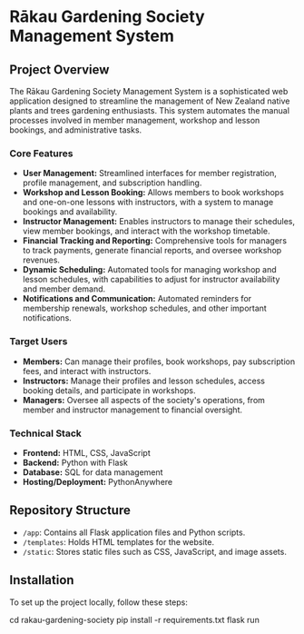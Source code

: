 # Rākau Gardening Society Management System

## Project Overview

The Rākau Gardening Society Management System is a sophisticated web application designed to streamline the management of New Zealand native plants and trees gardening enthusiasts. This system automates the manual processes involved in member management, workshop and lesson bookings, and administrative tasks.

### Core Features
- **User Management:** Streamlined interfaces for member registration, profile management, and subscription handling.
- **Workshop and Lesson Booking:** Allows members to book workshops and one-on-one lessons with instructors, with a system to manage bookings and availability.
- **Instructor Management:** Enables instructors to manage their schedules, view member bookings, and interact with the workshop timetable.
- **Financial Tracking and Reporting:** Comprehensive tools for managers to track payments, generate financial reports, and oversee workshop revenues.
- **Dynamic Scheduling:** Automated tools for managing workshop and lesson schedules, with capabilities to adjust for instructor availability and member demand.
- **Notifications and Communication:** Automated reminders for membership renewals, workshop schedules, and other important notifications.

### Target Users
- **Members:** Can manage their profiles, book workshops, pay subscription fees, and interact with instructors.
- **Instructors:** Manage their profiles and lesson schedules, access booking details, and participate in workshops.
- **Managers:** Oversee all aspects of the society's operations, from member and instructor management to financial oversight.

### Technical Stack
- **Frontend:** HTML, CSS, JavaScript
- **Backend:** Python with Flask
- **Database:** SQL for data management
- **Hosting/Deployment:** PythonAnywhere

## Repository Structure
- `/app`: Contains all Flask application files and Python scripts.
- `/templates`: Holds HTML templates for the website.
- `/static`: Stores static files such as CSS, JavaScript, and image assets.

## Installation
To set up the project locally, follow these steps:

cd rakau-gardening-society
pip install -r requirements.txt
flask run
